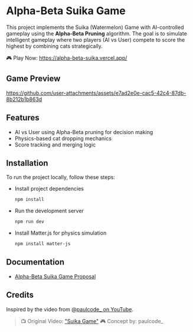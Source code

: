 # Alpha-Beta Suika Game

This project implements the Suika (Watermelon) Game with AI-controlled gameplay using the **Alpha-Beta Pruning** algorithm. The goal is to simulate intelligent gameplay where two players (AI vs User) compete to score the highest by combining cats strategically.

🎮 Play Now: https://alpha-beta-suika.vercel.app/

## Game Preview
https://github.com/user-attachments/assets/e7ad2e0e-cac5-42c4-87db-8b212b1b863d

## Features
* AI vs User using Alpha-Beta pruning for decision making
* Physics-based cat dropping mechanics
* Score tracking and merging logic

## Installation
To run the project locally, follow these steps:
- Install project dependencies
  ```bash
  npm install

- Run the development server
  ```bash
  npm run dev

- Install Matter.js for physics simulation
  ```bash
  npm install matter-js

## Documentation
- [Alpha-Beta Suika Game Proposal](URL "https://docs.google.com/document/d/1ST9AGr_z_gw4QZL_lqYdc-e-aF83KN532eeTLt9gvcc/edit?usp=sharing")

## Credits

Inspired by the video from [@paulcode\_ on YouTube](https://www.youtube.com/watch?v=l9y8A3aMYyA).

> 📺 Original Video: ["Suika Game"](https://www.youtube.com/watch?v=l9y8A3aMYyA)
> 🎮 Concept by: paulcode\_
